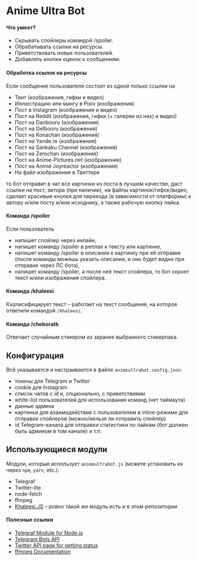# Anime Ultra Bot
#### Что умеет?

* Скрывать спойлеры командой /spoiler.
* Обрабатывать ссылки на ресурсы.
* Приветствовать новых пользователей.
* Добавлять кнопки оценок к сообщениям.

#### Обработка ссылок на ресурсы

Если сообщение пользователя состоит из одной только ссылки на
* Твит (изображения, гифки и видео)
* Иллюстрацию или мангу в Pixiv (изображения)
* Пост в Instagram (изображения и видео)
* Пост на Reddit (изображения, гифки (+ галереи из них) и видео)
* Пост на Danbooru (изображения)
* Пост на Gelbooru (изображения)
* Пост на Konachan (изображения)
* Пост на Yande.re (изображения)
* Пост на Sankaku Channel (изображения)
* Пост на Zerochan (изображения)
* Пост на Anime-Pictures.net (изображения)
* Пост на Anime Joyreactor (изображения)
* На файл изображения в Твиттере

то бот отправит в чат все картинки из поста в лучшем качестве, даст ссылки на пост, автора (при наличии), на файлы картинок/гифок/видео, сделает красивые кнопки для перехода (в зависимости от платформы) к автору и/или посту и/или исходнику, а также рабочую кнопку лайка.


#### Команда /spoiler

Если пользователь
* напишет спойлер через инлайн,
* напишет команду /spoiler в реплае к тексту или картинке,
* напишет команду /spoiler в описании к картинку при её отправке (после команды можешь указать описание, и оно будет видно при отправке через ЛС бота),
* напишет команду /spoiler, а после неё текст спойлера,
то бот скроет текст и/или изображения спойлера.


#### Команда /khaleesi

*Кхалиси*фицирует текст – работает на текст сообщения, на которое ответили командой `/khaleesi`.


#### Команда /cheboratb

Отвечает случайным стикером из заранее выбранного стикерпака.


## Конфигурация

Всё указывается и настраивается в файле `animeultrabot.config.json`:
* токены для Telegram и Twitter
* cookie для Instagram
* список чатов с id и, опционально, с приветствиями
* white-list пользователей для использования команд (нет таймаута)
* данные админа
* картинки для взаимодействия с пользователем в inline-режиме для отправки спойлеров (можно/нельзя ли отправить спойлер)
* id Telegram-канала для отправки статистики по лайкам (бот должен быть админом в том канале) и т.п.

## Использующиеся модули


Модули, которые использует `animeultrabot.js` (можете установить их через `npm`, `yarn`, etc.):
* Telegraf
* Twitter-lite
* node-fetch
* ffmpeg 
* [Khaleesi.JS](https://github.com/serguun42/Khaleesi-JS) – ровно такой же модуль есть и в этом репозитории

#### Полезные ссылки
* [Telegraf Module for Node.js](https://telegraf.js.org/)
* [Telegram Bots API](https://core.telegram.org/bots/api)
* [Twitter API page for getting status](https://developer.twitter.com/en/docs/tweets/post-and-engage/api-reference/get-statuses-show-id)
* [ffmpeg Documentation](https://ffmpeg.org/ffmpeg.html)
